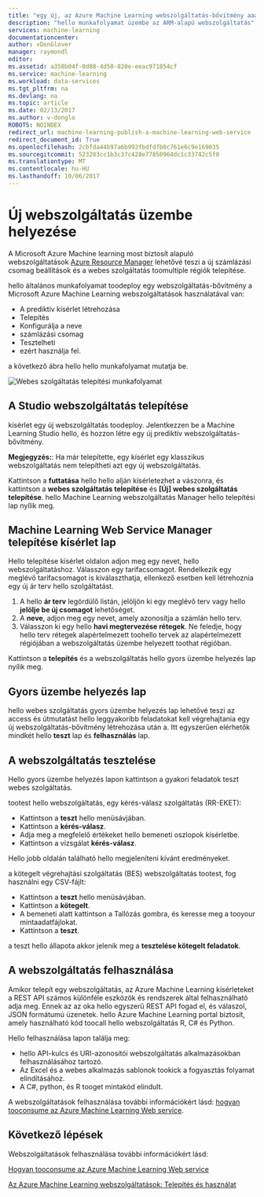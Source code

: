 ```yaml
---
title: "egy új, az Azure Machine Learning webszolgáltatás-bővítmény aaaDeploying |} Microsoft Docs"
description: "hello munkafolyamat üzembe az ARM-alapú webszolgáltatás"
services: machine-learning
documentationcenter: 
author: vDonGlover
manager: raymondl
editor: 
ms.assetid: a358b04f-0d08-4d50-820e-eeac971854cf
ms.service: machine-learning
ms.workload: data-services
ms.tgt_pltfrm: na
ms.devlang: na
ms.topic: article
ms.date: 02/13/2017
ms.author: v-donglo
ROBOTS: NOINDEX
redirect_url: machine-learning-publish-a-machine-learning-web-service
redirect_document_id: True
ms.openlocfilehash: 2cbfda44b97a6b992fbdfdfb0c761e6c9e169035
ms.sourcegitcommit: 523283cc1b3c37c428e77850964dc1c33742c5f0
ms.translationtype: MT
ms.contentlocale: hu-HU
ms.lasthandoff: 10/06/2017
---
```

# <a name="deploy-a-new-web-service"></a>Új webszolgáltatás üzembe helyezése
A Microsoft Azure Machine learning most biztosít alapuló webszolgáltatások [Azure Resource Manager](../azure-resource-manager/resource-group-overview.md) lehetővé teszi a új számlázási csomag beállítások és a webes szolgáltatás toomultiple régiók telepítése.

hello általános munkafolyamat toodeploy egy webszolgáltatás-bővítmény a Microsoft Azure Machine Learning webszolgáltatások használatával van:

* A prediktív kísérlet létrehozása
* Telepítés
* Konfigurálja a neve
* számlázási csomag
* Tesztelheti
* ezért használja fel.

a következő ábra hello hello munkafolyamat mutatja be.

![Webes szolgáltatás telepítési munkafolyamat][1]

## <a name="deploy-web-service-from-studio"></a>A Studio webszolgáltatás telepítése
kísérlet egy új webszolgáltatás toodeploy. Jelentkezzen be a Machine Learning Studio hello, és hozzon létre egy új prediktív webszolgáltatás-bővítmény. 

**Megjegyzés:**: Ha már telepítette, egy kísérlet egy klasszikus webszolgáltatás nem telepítheti azt egy új webszolgáltatás.

Kattintson a **futtatása** hello hello alján kísérletezhet a vászonra, és kattintson a **webes szolgáltatás telepítése** és **[Új] webes szolgáltatás telepítése**. hello Machine Learning webszolgáltatás Manager hello telepítési lap nyílik meg.

## <a name="machine-learning-web-service-manager-deploy-experiment-page"></a>Machine Learning Web Service Manager telepítése kísérlet lap
Hello telepítése kísérlet oldalon adjon meg egy nevet, hello webszolgáltatáshoz.
Válasszon egy tarifacsomagot. Rendelkezik egy meglévő tarifacsomagot is kiválaszthatja, ellenkező esetben kell létrehoznia egy új ár terv hello szolgáltatást. 

1. A hello **ár terv** legördülő listán, jelöljön ki egy meglévő terv vagy hello **jelölje be új csomagot** lehetőséget.
2. A **neve**, adjon meg egy nevet, amely azonosítja a számlán hello terv.
3. Válasszon ki egy hello **havi megtervezése rétegek**. Ne feledje, hogy hello terv rétegek alapértelmezett toohello tervek az alapértelmezett régiójában a webszolgáltatás üzembe helyezett toothat régióban.

Kattintson a **telepítés** és a webszolgáltatás hello gyors üzembe helyezés lap nyílik meg.

## <a name="quickstart-page"></a>Gyors üzembe helyezés lap
hello webes szolgáltatás gyors üzembe helyezés lap lehetővé teszi az access és útmutatást hello leggyakoribb feladatokat kell végrehajtania egy új webszolgáltatás-bővítmény létrehozása után a. Itt egyszerűen elérhetők mindkét hello **teszt** lap és **felhasználás** lap.

## <a name="testing-your-web-service"></a>A webszolgáltatás tesztelése
Hello gyors üzembe helyezés lapon kattintson a gyakori feladatok teszt webes szolgáltatás.   

tootest hello webszolgáltatás, egy kérés-válasz szolgáltatás (RR-EKET):

* Kattintson a **teszt** hello menüsávjában.
* Kattintson a **kérés-válasz**.
* Adja meg a megfelelő értékeket hello bemeneti oszlopok kísérletbe.
* Kattintson a vizsgálat **kérés-válasz**.

Hello jobb oldalán található hello megjeleníteni kívánt eredményeket.

a kötegelt végrehajtási szolgáltatás (BES) webszolgáltatás tootest, fog használni egy CSV-fájlt:

* Kattintson a **teszt** hello menüsávjában.
* Kattintson a **kötegelt**.
* A bemeneti alatt kattintson a Tallózás gombra, és keresse meg a tooyour mintaadatfájlokat.
* Kattintson a **teszt**.

a teszt hello állapota akkor jelenik meg a **tesztelése kötegelt feladatok**.

## <a name="consuming-your-web-service"></a>A webszolgáltatás felhasználása
Amikor telepít egy webszolgáltatás, az Azure Machine Learning kísérleteket a REST API számos különféle eszközök és rendszerek által felhasználható adja meg. Ennek az az oka hello egyszerű REST API fogad el, és válaszol, JSON formátumú üzenetek. hello Azure Machine Learning portal biztosít, amely használható kód toocall hello webszolgáltatás R, C# és Python.

Hello felhasználása lapon találja meg:

* hello API-kulcs és URI-azonosítói webszolgáltatás alkalmazásokban felhasználásához tartozó.
* Az Excel és a webes alkalmazás sablonok tookick a fogyasztás folyamat elindításához.
* A C#, python, és R tooget mintakód elindult.

A webszolgáltatások felhasználása további információkért lásd: [hogyan tooconsume az Azure Machine Learning Web service](machine-learning-consume-web-services.md).

## <a name="next-steps"></a>Következő lépések
Webszolgáltatások felhasználása további információkért lásd:

[Hogyan tooconsume az Azure Machine Learning Web service](machine-learning-consume-web-services.md)

[Az Azure Machine Learning webszolgáltatások: Telepítés és használat](machine-learning-deploy-consume-web-service-guide.md)

<!--Image references-->
[1]: ./media/machine-learning-webservice-deploy-a-web-service/armdeploymentworkflow.png


<!--links-->
